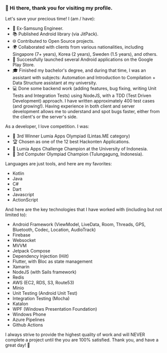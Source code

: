 ### 👋 Hi there, thank you for visiting my profile. 

Let's save your precious time! I (am / have):

* 💼 Ex-Samsung Engineer.
* 📚 Published Android library (via JitPack).
* 🌐 Contributed to Open Source projects.
* 🌍 Collaborated with clients from various nationalities, including Singapore (7+ years), Korea (2 years), Sweden (1.5 years), and others. 
* 🚀 Successfully launched several Android applications on the Google Play Store.
* 🎓 Finished my bachelor's degree, and during that time, I was an assistant with subjects: Automation and Introduction to Compilation + Data Structure assistant at my university.
*  💻 Done some backend work (adding features, bug fixing, writing Unit Tests and Integration Tests) using NodeJS, with a TDD (Test Driven Development) approach. I have written approximately 400 test cases (and growing!). Having experience in both client and server development allows me to understand and spot bugs faster, either from the client's or the server's side.

As a developer, I love competition. I was:
* 🥉 3rd Winner Lumia Apps Olympiad (Lintas.ME category)
* 🏆 Chosen as one of the 12 best Hackonten Applications.
* 🏅 Lumia Apps Challenge Champion at the University of Indonesia.
* 🥉 3rd Computer Olympiad Champion (Tulungagung, Indonesia).

Languages are just tools, and here are my favorites:
* Kotlin
* Java
* C#
* Dart
* Javascript
* ActionScript

And here are the key technologies that I have worked with (including but not limited to):
* Android Framework (ViewModel, LiveData, Room, Threads, GPS, Bluetooth, Codec, Location, AudioTrack)
* Firebase
* Websocket
* MVVM
* Jetpack Compose
* Dependency Injection (Hilt)
* Flutter, with Bloc as state management
* Xamarin
* NodeJS (with Sails framework)
* Redis
* AWS (EC2, RDS, S3, Route53)
* Minio
* Unit Testing (Android Unit Test)
* Integration Testing (Mocha)
* Katalon
* WPF (Windows Presentation Foundation) 
* Windows Phone
* Azure Pipelines
* Github Actions

I always strive to provide the highest quality of work and will NEVER complete a project until the you are 100% satisfied. Thank you, and have a great day! 🌟
